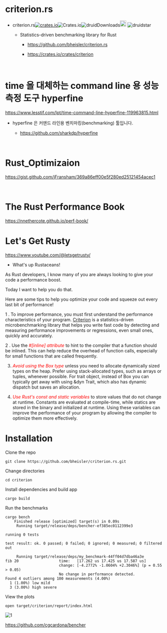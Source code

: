 # criterion.rs

- criterion.rs[![crates.io](https://img.shields.io/crates/v/criterion.svg)](https://crates.io/crates/criterion)![Crates.io](https://img.shields.io/crates/l/criterion)![druidDownloads](https://img.shields.io/crates/d/criterion.svg)<a href="[rustwasm/wasm-bindgen](https://github.com/bheisler/criterion.rs)"><img alt="githubicon" width="20px" src="https://user-images.githubusercontent.com/67513038/218287708-001511d7-1cce-42d3-92d2-4a61193b38f0.png" /></a>
![druidstar](https://img.shields.io/github/stars/bheisler/criterion.rs.svg)

  - Statistics-driven benchmarking library for Rust

    - https://github.com/bheisler/criterion.rs

    - https://crates.io/crates/criterion

<br>

# time 을 대체하는 command line 용 성능 측정 도구 hyperfine

https://www.lesstif.com/lpt/time-command-line-hyperfine-119963815.html

- hyperfine 은 커맨드 라인용 벤치마킹(benchmarking) 툴입니다.

  - https://github.com/sharkdp/hyperfine

<br>

# Rust_Optimizaion

https://gist.github.com/jFransham/369a86eff00e5f280ed25121454acec1

<br>

# The Rust Performance Book

https://nnethercote.github.io/perf-book/

# Let's Get Rusty

https://www.youtube.com/@letsgetrusty/

- What's up Rustaceans!

As Rust developers, I know many of you are always looking to give your code a performance boost.

Today I want to help you do that.

Here are some tips to help you optimize your code and squeeze out every last bit of performance!

1 . To improve performance, you must first understand the performance characteristics of your program. <a href="https://github.com/bheisler/criterion.rs">Criterion</a> is a statistics-driven microbenchmarking library that helps you write fast code by detecting and measuring performance improvements or regressions, even small ones, quickly and accurately.

2 . Use the <em style="color:red">#[inline] attribute</em> to hint to the compiler that a function should be inlined. This can help reduce the overhead of function calls, especially for small functions that are called frequently.

3. <em style="color:red">Avoid using the Box type</em> unless you need to allocate dynamically sized types on the heap. Prefer using stack-allocated types, such as arrays or tuples, whenever possible. For trait object, instead of Box you can typically get away with using &dyn Trait, which also has dynamic dispatch but saves an allocation.

4. <em style="color:red">Use Rust's const and static variables</em> to store values that do not change at runtime. Constants are evaluated at compile-time, while statics are stored in the binary and initialized at runtime. Using these variables can improve the performance of your program by allowing the compiler to optimize them more effectively.


# Installation

Clone the repo

```
git clone https://github.com/bheisler/criterion.rs.git
```

Change directories

```
cd criterion
```

Install dependencies and build app

```
cargo build
```

Run the benchmarks

```
cargo bench
    Finished release [optimized] target(s) in 0.09s
     Running target/release/deps/bencher-ef385ec0112399e3

running 0 tests

test result: ok. 0 passed; 0 failed; 0 ignored; 0 measured; 0 filtered out

     Running target/release/deps/my_benchmark-44ff04d7dba46a3e
fib 20                  time:   [17.262 us 17.425 us 17.587 us]
                        change: [-4.2772% -1.0604% +2.3046%] (p = 0.55 > 0.05)
                        No change in performance detected.
Found 4 outliers among 100 measurements (4.00%)
  1 (1.00%) low mild
  3 (3.00%) high severe

```

View the plots

```
open target/criterion/report/index.html
```

![1](https://user-images.githubusercontent.com/67513038/223292095-13074f11-4373-41c1-9078-939e2b22b1c0.png)


https://github.com/cgcardona/bencher

